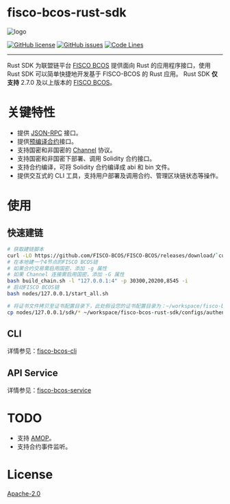 # fisco-bcos-rust-sdk

![logo](https://raw.githubusercontent.com/FISCO-BCOS/FISCO-BCOS/master/docs/FISCO_BCOS_Logo.svg)

[![GitHub license](https://img.shields.io/badge/%20license-Apache%202.0-green)](https://github.com/CatLibrary/fisco-bcos-rust-sdk/blob/main/LICENSE)
[![GitHub issues](https://img.shields.io/github/issues/CatLibrary/fisco-bcos-rust-sdk.svg)](https://github.com/CatLibrary/fisco-bcos-rust-sdk/issues)
[![Code Lines](https://tokei.rs/b1/github/CatLibrary/fisco-bcos-rust-sdk)](https://github.com/CatLibrary/fisco-bcos-rust-sdk)

____

Rust SDK 为联盟链平台 [FISCO BCOS](https://github.com/FISCO-BCOS/FISCO-BCOS) 提供面向 Rust 的应用程序接口，使用 Rust SDK 可以简单快捷地开发基于 FISCO-BCOS 的 Rust 应用。 Rust SDK **仅支持** 2.7.0 及以上版本的 [FISCO BCOS](https://github.com/FISCO-BCOS/FISCO-BCOS)。

# 关键特性

* 提供 [JSON-RPC](https://fisco-bcos-documentation.readthedocs.io/zh_CN/latest/docs/api.html) 接口。
* 提供[预编译合约](https://fisco-bcos-documentation.readthedocs.io/zh_CN/latest/docs/manual/precompiled_contract.html)接口。
* 支持国密和非国密的 [Channel](https://fisco-bcos-documentation.readthedocs.io/zh_CN/latest/docs/design/protocol_description.html#channelmessage) 协议。
* 支持国密和非国密下部署、调用 Solidity 合约接口。
* 支持合约编译，可将 Solidity 合约编译成 abi 和 bin 文件。
* 提供交互式的 CLI 工具，支持用户部署及调用合约、管理区块链状态等操作。

# 使用

## 快速建链

```bash
# 获取建链脚本
curl -LO https://github.com/FISCO-BCOS/FISCO-BCOS/releases/download/`curl -s https://api.github.com/repos/FISCO-BCOS/FISCO-BCOS/releases | grep "\"v2\.[0-9]\.[0-9]\"" | sort -u | tail -n 1 | cut -d \" -f 4`/build_chain.sh && chmod u+x build_chain.sh
# 在本地建一个4节点的FISCO BCOS链
# 如果合约交易需启用国密，添加 -g 属性
# 如果 Channel 连接需启用国密，添加 -G 属性
bash build_chain.sh -l "127.0.0.1:4" -p 30300,20200,8545 -i
# 启动FISCO BCOS链
bash nodes/127.0.0.1/start_all.sh

# 将证书文件拷贝至证书配置目录下，此处假设您的证书配置目录为：~/workspace/fisco-bcos-rust-sdk/configs/authentication，请根据实际情况进行替换
cp nodes/127.0.0.1/sdk/* ~/workspace/fisco-bcos-rust-sdk/configs/authentication/
```
## CLI

详情参见：[fisco-bcos-cli](https://github.com/atomic-world/fisco-bcos-rust-sdk/tree/main/cli)
## API Service

详情参见：[fisco-bcos-service](https://github.com/atomic-world/fisco-bcos-rust-sdk/tree/main/service)

# TODO

* 支持 [AMOP](https://fisco-bcos-documentation.readthedocs.io/zh_CN/latest/docs/manual/amop_protocol.html)。
* 支持合约事件监听。

# License

[Apache-2.0](https://www.apache.org/licenses/LICENSE-2.0.txt)
